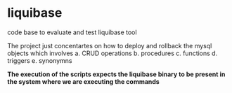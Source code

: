 # liquibase
code base to evaluate and test  liquibase tool

The project just concentartes on how to deploy and rollback the mysql objects which involves
a. CRUD operations
b. procedures
c. functions
d. triggers
e. synonymns

**The execution of the scripts expects the liquibase binary to be present in the system where we are executing the commands**
